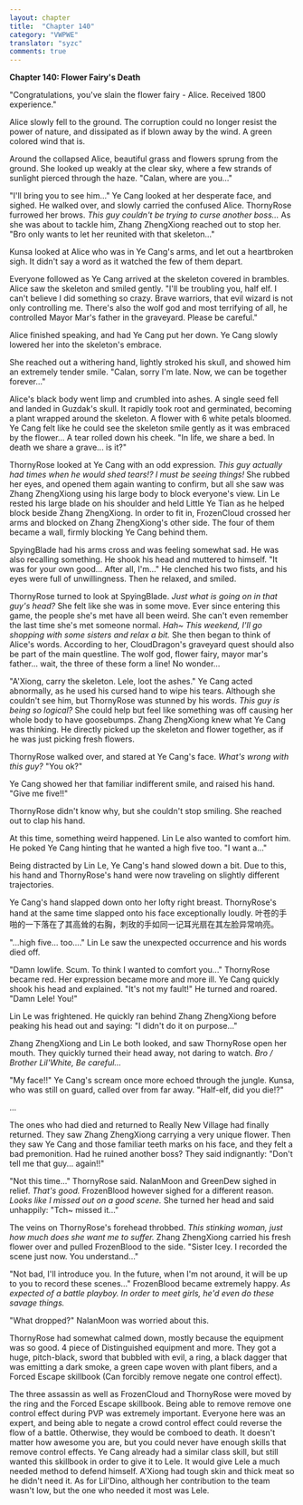 ```yaml
---
layout: chapter
title:  "Chapter 140"
category: "VWPWE"
translator: "syzc"
comments: true
---
```


**Chapter 140: Flower Fairy's Death**

"Congratulations, you've slain the flower fairy - Alice. Received 1800 experience."

Alice slowly fell to the ground. The corruption could no longer resist the power of nature, and dissipated as if blown away by the wind. A green colored wind that is.

Around the collapsed Alice, beautiful grass and flowers sprung from the ground. She looked up weakly at the clear sky, where a few strands of sunlight pierced through the haze. "Calan, where are you..."

"I'll bring you to see him..." Ye Cang looked at her desperate face, and sighed. He walked over, and slowly carried the confused Alice. ThornyRose furrowed her brows. *This guy couldn't be trying to curse another boss...* As she was about to tackle him, Zhang ZhengXiong reached out to stop her. "Bro only wants to let her reunited with that skeleton..."

Kunsa looked at Alice who was in Ye Cang's arms, and let out a heartbroken sigh. It didn't say a word as it watched the few of them depart. 

Everyone followed as Ye Cang arrived at the skeleton covered in brambles. Alice saw the skeleton and smiled gently. "I'll be troubling you, half elf. I can't believe I did something so crazy. Brave warriors, that evil wizard is not only controlling me. There's also the wolf god and most terrifying of all, he controlled Mayor Mar's father in the graveyard. Please be careful."

Alice finished speaking, and had Ye Cang put her down. Ye Cang slowly lowered her into the skeleton's embrace. 

She reached out a withering hand, lightly stroked his skull, and showed him an extremely tender smile. "Calan, sorry I'm late. Now, we can be together forever..."

Alice's black body went limp and crumbled into ashes. A single seed fell and landed in Guzdak's skull. It rapidly took root and germinated, becoming a plant wrapped around the skeleton. A flower with 6 white petals bloomed. Ye Cang felt like he could see the skeleton smile gently as it was embraced by the flower... A tear rolled down his cheek. "In life, we share a bed. In death we share a grave... is it?"

ThornyRose looked at Ye Cang with an odd expression. *This guy actually had times when he would shed tears!? I must be seeing things!* She rubbed her eyes, and opened them again wanting to confirm, but all she saw was Zhang ZhengXiong using his large body to block everyone's view. Lin Le rested his large blade on his shoulder and held Little Ye Tian as he helped block beside Zhang ZhengXiong. In order to fit in, FrozenCloud crossed her arms and blocked on Zhang ZhengXiong's other side. The four of them became a wall, firmly blocking Ye Cang behind them.

SpyingBlade had his arms cross and was feeling somewhat sad. He was also recalling something. He shook his head and muttered to himself. "It was for your own good... After all, I'm..." He clenched his two fists, and his eyes were full of unwillingness. Then he relaxed, and smiled. 

ThornyRose turned to look at SpyingBlade. *Just what is going on in that guy's head?* She felt like she was in some move. Ever since entering this game, the people she's met have all been weird. She can't even remember the last time she's met someone normal. *Hah~ This weekend, I'll go shopping with some sisters and relax a bit.* She then began to think of Alice's words. According to her, CloudDragon's graveyard quest should also be part of the main questline. The wolf god, flower fairy, mayor mar's father... wait, the three of these form a line! No wonder...

"A'Xiong, carry the skeleton. Lele, loot the ashes." Ye Cang acted abnormally, as he used his cursed hand to wipe his tears. Although she couldn't see him, but ThornyRose was stunned by his words. *This guy is being so logical?* She could help but feel like something was off causing her whole body to have goosebumps. Zhang ZhengXiong knew what Ye Cang was thinking. He directly picked up the skeleton and flower together, as if he was just picking fresh flowers.

ThornyRose walked over, and stared at Ye Cang's face. *What's wrong with this guy?* "You ok?"

Ye Cang showed her that familiar indifferent smile, and raised his hand. "Give me five!!"

ThornyRose didn't know why, but she couldn't stop smiling. She reached out to clap his hand.

At this time, something weird happened. Lin Le also wanted to comfort him. He poked Ye Cang hinting that he wanted a high five too. "I want a..."

Being distracted by Lin Le, Ye Cang's hand slowed down a bit. Due to this, his hand and ThornyRose's hand were now traveling on slightly different trajectories.

Ye Cang's hand slapped down onto her lofty right breast. ThornyRose's hand at the same time slapped onto his face exceptionally loudly.
叶苍的手啪的一下落在了其高耸的右胸，刺玫的手如同一记耳光扇在其左脸异常响亮。

"...high five... too...." Lin Le saw the unexpected occurrence and his words died off.

"Damn lowlife. Scum. To think I wanted to comfort you..." ThornyRose became red. Her expression became more and more ill. Ye Cang quickly shook his head and explained. "It's not my fault!" He turned and roared. "Damn Lele! You!"

Lin Le was frightened. He quickly ran behind Zhang ZhengXiong before peaking his head out and saying: "I didn't do it on purpose..."

Zhang ZhengXiong and Lin Le both looked, and saw ThornyRose open her mouth. They quickly turned their head away, not daring to watch. *Bro / Brother Lil'White, Be careful...*

"My face!!" Ye Cang's scream once more echoed through the jungle. Kunsa, who was still on guard, called over from far away. "Half-elf, did you die!?"

...

The ones who had died and returned to Really New Village had finally returned. They saw Zhang ZhengXiong carrying a very unique flower. Then they saw Ye Cang and those familiar teeth marks on his face, and they felt a bad premonition. Had he ruined another boss? They said indignantly: "Don't tell me that guy... again!!"

"Not this time..." ThornyRose said. NalanMoon and GreenDew sighed in relief. *That's good.* FrozenBlood however sighed for a different reason. *Looks like I missed out on a good scene.* She turned her head and said unhappily: "Tch~ missed it..."

The veins on ThornyRose's forehead throbbed. *This stinking woman, just how much does she want me to suffer.* Zhang ZhengXiong carried his fresh flower over and pulled FrozenBlood to the side. "Sister Icey. I recorded the scene just now. You understand..."

"Not bad, I'll introduce you. In the future, when I'm not around, it will be up to you to record these scenes..." FrozenBlood became extremely happy. *As expected of a battle playboy. In order to meet girls, he'd even do these savage things.*

"What dropped?" NalanMoon was worried about this.

ThornyRose had somewhat calmed down, mostly because the equipment was so good. 4 piece of Distinguished equipment and more. They got a huge, pitch-black, sword that bubbled with evil, a ring, a black dagger that was emitting a dark smoke, a green cape woven with plant fibers, and a Forced Escape skillbook (Can forcibly remove negate one control effect). 

The three assassin as well as FrozenCloud and ThornyRose were moved by the ring and the Forced Escape skillbook. Being able to remove remove one control effect during PVP was extremely important. Everyone here was an expert, and being able to negate a crowd control effect could reverse the flow of a battle. Otherwise, they would be comboed to death. It doesn't matter how awesome you are, but you could never have enough skills that remove control effects. Ye Cang already had a similar class skill, but still wanted this skillbook in order to give it to Lele. It would give Lele a much needed method to defend himself. A'Xiong had tough skin and thick meat so he didn't need it. As for Lil'Dino, although her contribution to the team wasn't low, but the one who needed it most was Lele.
